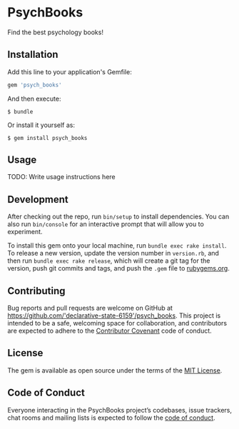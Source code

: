 # PsychBooks

Find the best psychology books!

## Installation

Add this line to your application's Gemfile:

```ruby
gem 'psych_books'
```

And then execute:

    $ bundle

Or install it yourself as:

    $ gem install psych_books

## Usage

TODO: Write usage instructions here

## Development

After checking out the repo, run `bin/setup` to install dependencies. You can also run `bin/console` for an interactive prompt that will allow you to experiment.

To install this gem onto your local machine, run `bundle exec rake install`. To release a new version, update the version number in `version.rb`, and then run `bundle exec rake release`, which will create a git tag for the version, push git commits and tags, and push the `.gem` file to [rubygems.org](https://rubygems.org).

## Contributing

Bug reports and pull requests are welcome on GitHub at https://github.com/'declarative-state-6159'/psych_books. This project is intended to be a safe, welcoming space for collaboration, and contributors are expected to adhere to the [Contributor Covenant](http://contributor-covenant.org) code of conduct.

## License

The gem is available as open source under the terms of the [MIT License](https://opensource.org/licenses/MIT).

## Code of Conduct

Everyone interacting in the PsychBooks project’s codebases, issue trackers, chat rooms and mailing lists is expected to follow the [code of conduct](https://github.com/'declarative-state-6159'/psych_books/blob/master/CODE_OF_CONDUCT.md).
